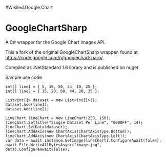 #Wikiled.Google.Chart

GoogleChartSharp
================

A C# wrapper for the Google Chart Images API.

This a fork of the original GoogleChartSharp wrapper, found at https://code.google.com/p/googlechartsharp/.

Compiled as .NetStandard 1.6 library and is published on nuget

Sample use code
```
int[] line1 = { 5, 10, 50, 34, 10, 25 };
int[] line2 = { 15, 20, 60, 44, 20, 35 };

List<int[]> dataset = new List<int[]>();
dataset.Add(line1);
dataset.Add(line2);

LineChart lineChart = new LineChart(250, 150);
lineChart.SetTitle("Single Dataset Per Line", "0000FF", 14);
lineChart.SetData(dataset);
lineChart.AddAxis(new ChartAxis(ChartAxisType.Bottom));
lineChart.AddAxis(new ChartAxis(ChartAxisType.Left));
var data = await instance.GetImage(lineChart).ConfigureAwait(false);
await File.WriteAllBytesAsync("image.jpg", data).ConfigureAwait(false);

```